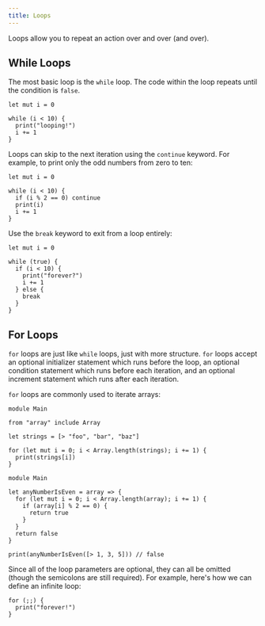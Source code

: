```yaml
---
title: Loops
---
```


Loops allow you to repeat an action over and over (and over).

## While Loops

The most basic loop is the `while` loop. The code within the loop repeats until the condition is `false`.

```grain
let mut i = 0

while (i < 10) {
  print("looping!")
  i += 1
}
```

Loops can skip to the next iteration using the `continue` keyword. For example, to print only the odd numbers from zero to ten:

```grain
let mut i = 0

while (i < 10) {
  if (i % 2 == 0) continue
  print(i)
  i += 1
}
```

Use the `break` keyword to exit from a loop entirely:

```grain
let mut i = 0

while (true) {
  if (i < 10) {
    print("forever?")
    i += 1
  } else {
    break
  }
}
```

## For Loops

`for` loops are just like `while` loops, just with more structure. `for` loops accept an optional initializer statement which runs before the loop, an optional condition statement which runs before each iteration, and an optional increment statement which runs after each iteration.

`for` loops are commonly used to iterate arrays:

```grain
module Main

from "array" include Array

let strings = [> "foo", "bar", "baz"]

for (let mut i = 0; i < Array.length(strings); i += 1) {
  print(strings[i])
}
```

```grain
module Main

let anyNumberIsEven = array => {
  for (let mut i = 0; i < Array.length(array); i += 1) {
    if (array[i] % 2 == 0) {
      return true
    }
  }
  return false
}

print(anyNumberIsEven([> 1, 3, 5])) // false
```

Since all of the loop parameters are optional, they can all be omitted (though the semicolons are still required). For example, here's how we can define an infinite loop:

```grain
for (;;) {
  print("forever!")
}
```
